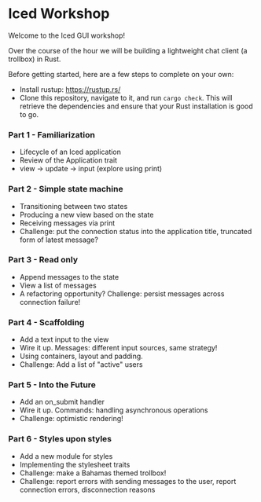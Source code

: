 # Iced Workshop

Welcome to the Iced GUI workshop!

Over the course of the hour we will be building a lightweight chat client (a trollbox) in Rust.

Before getting started, here are a few steps to complete on your own:

- Install rustup: https://rustup.rs/
- Clone this repository, navigate to it, and run `cargo check`. This will retrieve the dependencies and ensure that your Rust installation is good to go.

### Part 1 - Familiarization

- Lifecycle of an Iced application
- Review of the Application trait
- view -> update -> input (explore using print)

### Part 2 - Simple state machine

- Transitioning between two states
- Producing a new view based on the state
- Receiving messages via print
- Challenge: put the connection status into the application title, truncated form of latest message?

### Part 3 - Read only

- Append messages to the state
- View a list of messages
- A refactoring opportunity? Challenge: persist messages across connection failure!

### Part 4 - Scaffolding

- Add a text input to the view
- Wire it up. Messages: different input sources, same strategy!
- Using containers, layout and padding.
- Challenge: Add a list of "active" users

### Part 5 - Into the Future

- Add an on_submit handler
- Wire it up. Commands: handling asynchronous operations
- Challenge: optimistic rendering!

### Part 6 - Styles upon styles

- Add a new module for styles
- Implementing the stylesheet traits
- Challenge: make a Bahamas themed trollbox!
- Challenge: report errors with sending messages to the user, report connection errors, disconnection reasons
